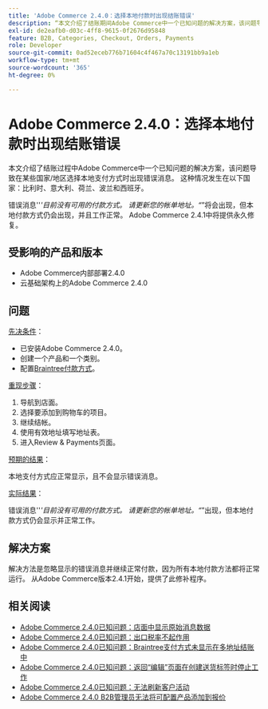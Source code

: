 ```yaml
---
title: 'Adobe Commerce 2.4.0：选择本地付款时出现结账错误'
description: “本文介绍了结账期间Adobe Commerce中一个已知问题的解决方案，该问题导致在某些国家/地区选择本地支付方式时出现错误消息。 这种情况发生在比利时、意大利、荷兰、波兰和西班牙等国家。
exl-id: de2eafb0-d03c-4ff8-9615-0f2676d95848
feature: B2B, Categories, Checkout, Orders, Payments
role: Developer
source-git-commit: 0ad52eceb776b71604c4f467a70c13191bb9a1eb
workflow-type: tm+mt
source-wordcount: '365'
ht-degree: 0%

---
```


# Adobe Commerce 2.4.0：选择本地付款时出现结账错误

本文介绍了结账过程中Adobe Commerce中一个已知问题的解决方案，该问题导致在某些国家/地区选择本地支付方式时出现错误消息。 这种情况发生在以下国家：比利时、意大利、荷兰、波兰和西班牙。

错误消息&#39;&#39;*&#39;目前没有可用的付款方式。 请更新您的帐单地址。“*”将会出现，但本地付款方式仍会出现，并且工作正常。 Adobe Commerce 2.4.1中将提供永久修复。

## 受影响的产品和版本

* Adobe Commerce内部部署2.4.0
* 云基础架构上的Adobe Commerce 2.4.0

## 问题

<u>先决条件</u>：

* 已安装Adobe Commerce 2.4.0。
* 创建一个产品和一个类别。
* 配置[Braintree付款方式](https://devdocs.magento.com/guides/v2.4/graphql/payment-methods/braintree.html)。

<u>重现步骤</u>：

1. 导航到店面。
1. 选择要添加到购物车的项目。
1. 继续结帐。
1. 使用有效地址填写地址表。
1. 进入Review &amp; Payments页面。

<u>预期的结果</u>：

本地支付方式应正常显示，且不会显示错误消息。

<u>实际结果</u>：

错误消息&#39;&#39;*&#39;目前没有可用的付款方式。 请更新您的帐单地址。“*”出现，但本地付款方式仍会显示并正常工作。

## 解决方案

解决方法是忽略显示的错误消息并继续正常付款，因为所有本地付款方法都将正常运行。 从Adobe Commerce版本2.4.1开始，提供了此修补程序。

## 相关阅读

* [Adobe Commerce 2.4.0已知问题：店面中显示原始消息数据](/help/troubleshooting/storefront/magento-2-4-0-issue-storefront-raw-message-data-display.md)
* [Adobe Commerce 2.4.0已知问题：出口税率不起作用](/help/troubleshooting/miscellaneous/magento-2-4-0-known-issue-export-tax-rates-does-not-work.md)
* [Adobe Commerce 2.4.0已知问题：Braintree支付方式未显示在多地址结账中](/help/troubleshooting/payments/magento-2-4-0-braintree-not-in-multiple-addresses-checkout.md)
* [Adobe Commerce 2.4.0已知问题：返回“编辑”页面在创建送货标签时停止工作](/help/troubleshooting/known-issues-patches-attached/magento-2-4-0-patch-returns-shipping-label-creation-issue.md)
* [Adobe Commerce 2.4.0已知问题：无法刷新客户活动](/help/troubleshooting/miscellaneous/magento-2-4-0-refresh-on-customer-activities-does-not-work.md)
* [Adobe Commerce 2.4.0 B2B管理员无法将可配置产品添加到报价](/help/troubleshooting/miscellaneous/magento-2-4-0-b2b-admin-can-t-add-configurable-product-to-quote.md)
